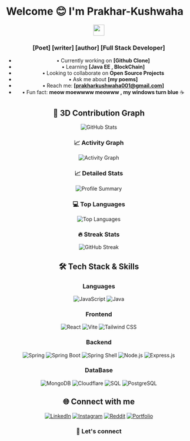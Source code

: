 
<!--- 
# Welcome 😊Glad to see you here

 I’m Prakhar Kushwaha, a passionate software developer and open-source enthusiast. I like to build, create, and collaborate. 

 
##  About Me

- **Currently Working On:** Enterprise Web Applications , System Design
- **Learning:** Java EE , BlockChain
- **Open To Collaborate On:** Open Source Projects , Hackathons , Dev Events 
- **Ask Me About:** Anything ... 
- **How To Reach Me:** Reach me  on Instagram , Linked-In , and at Email 
- **Fun Fact:**  Hihi ... You wouldn't find me funny. 


##  Skills Set

Languages :  

    • Object Orientated Language:   

             × Java 

             × JavaScript  

             x TypeScript

      • Frontend 

             × React 

             × CSS/ Vanella CSS 

       • Testing Framework 

           × Junit Testing  
           x Mocktail
           x SonarQube -- code Analysis

       • Frameworks  

           × React 

           × Spring Boot



 
##  Connect With Me

- **LinkedIn:** https://www.linkedin.com/in/prakhar-kushwaha-53542834a/
- **Email:** prakharkushwaha001@gmail.com 
- **Instagram** https://www.instagram.com/prakhar_149



Thankyou, You may have a good day 👍🏻

- Bad Times does not test you ,they describe you. --->




<!---
Prakhar-Kushwaha/Prakhar-Kushwaha is a ✨ special ✨ repository because its `README.md` (this file) appears on your GitHub profile.
You can click the Preview link to take a look at your changes.
--->



# Welcome 😊 I'm Prakhar-Kushwaha

<div align="center">
  <img src="https://media.giphy.com/media/hvRJCLFzcasrR4ia7z/giphy.gif" width="30px"/>

### [Poet] [writer] [author] [Full Stack Developer]

-  • Currently working on **[Github Clone]**
-  • Learning **[Java EE , BlockChain]**
-  • Looking to collaborate on **Open Source Projects**
-  • Ask me about **[my poems]**
-  • Reach me: **[prakharkushwaha001@gmail.com]**
-  • Fun fact: **meow moewwww meowww , my windows turn blue** ☕

## 🎲 3D Contribution Graph

![GitHub Stats](https://github-readme-stats.vercel.app/api?username=Prakhar-Kushwaha&show_icons=true&theme=radical)

### 📈 Activity Graph
![Activity Graph](https://github-readme-activity-graph.vercel.app/graph?username=Prakhar-Kushwaha&theme=react-dark)

### 📈 Detailed Stats
<div align="center">
  <img src="https://github-profile-summary-cards.vercel.app/api/cards/profile-details?username=Prakhar-Kushwaha&theme=radical" alt="Profile Summary" />
</div>

### 💻 Top Languages
![Top Languages](https://github-readme-stats.vercel.app/api/top-langs/?username=Prakhar-Kushwaha&layout=compact&theme=radical)

### 🔥 Streak Stats
![GitHub Streak](https://github-readme-streak-stats.herokuapp.com/?user=Prakhar-Kushwaha&theme=radical)




## 🛠️ Tech Stack & Skills

### Languages
![JavaScript](https://img.shields.io/badge/JavaScript-F7DF1E?style=for-the-badge&logo=javascript&logoColor=black)
![Java](https://img.shields.io/badge/Java-ED8B00?style=for-the-badge&logo=java&logoColor=white)

### Frontend
![React](https://img.shields.io/badge/React-20232A?style=for-the-badge&logo=react&logoColor=61DAFB)
![Vite](https://img.shields.io/badge/Vite-646CFF?style=for-the-badge&logo=vite&logoColor=white)
![Tailwind CSS](https://img.shields.io/badge/Tailwind_CSS-38B2AC?style=for-the-badge&logo=tailwind-css&logoColor=white)

### Backend
![Spring](https://img.shields.io/badge/Spring-6DB33F?style=for-the-badge&logo=spring&logoColor=white)
![Spring Boot](https://img.shields.io/badge/Spring_Boot-6DB33F?style=for-the-badge&logo=springboot&logoColor=white)
![Spring Shell](https://img.shields.io/badge/Spring_Shell-6DB33F?style=for-the-badge&logo=spring&logoColor=white)
![Node.js](https://img.shields.io/badge/Node.js-43853D?style=for-the-badge&logo=node.js&logoColor=white)
![Express.js](https://img.shields.io/badge/Express.js-404D59?style=for-the-badge)

### DataBase
![MongoDB](https://img.shields.io/badge/MongoDB-4EA94B?style=for-the-badge&logo=mongodb&logoColor=white)
![Cloudflare](https://img.shields.io/badge/Cloudflare-F38020?style=for-the-badge&logo=cloudflare&logoColor=white)
![SQL](https://img.shields.io/badge/SQL-336791?style=for-the-badge&logo=databricks&logoColor=white)
![PostgreSQL](https://img.shields.io/badge/PostgreSQL-4169E1?style=for-the-badge&logo=postgresql&logoColor=white)



## 🌐 Connect with me

<div align="center">

[![LinkedIn](https://img.shields.io/badge/LinkedIn-0077B5?style=for-the-badge&logo=linkedin&logoColor=white)](https://www.linkedin.com/in/prakhar-kushwaha-53542834a/)
[![Instagram](https://img.shields.io/badge/Instagram-E4405F?style=for-the-badge&logo=instagram&logoColor=white)](https://www.instagram.com/prakhar_149/#)
[![Reddit](https://img.shields.io/badge/Reddit-FF4500?style=for-the-badge&logo=reddit&logoColor=white)](https://www.reddit.com/user/Sudden-Jellyfish9686/?)
[![Portfolio](https://img.shields.io/badge/Portfolio-FF5722?style=for-the-badge&logo=todoist&logoColor=white)](https://yourportfolio.com)

</div>

### 💌 Let's connect 


